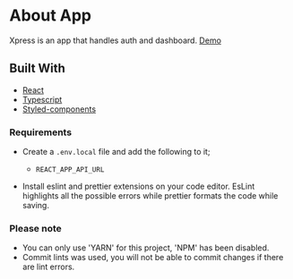 # About App

Xpress is an app that handles auth and dashboard. [Demo](https://xpress.netlify.app/)

## Built With

- [React](https://github.com/facebook/react)
- [Typescript](https://github.com/microsoft/TypeScript)
- [Styled-components](https://github.com/styled-components/styled-components)

### Requirements

- Create a `.env.local` file and add the following to it;

  - `REACT_APP_API_URL`

- Install eslint and prettier extensions on your code editor.
  EsLint highlights all the possible errors while prettier formats the code while saving.

### Please note

- You can only use 'YARN' for this project, 'NPM' has been disabled.
- Commit lints was used, you will not be able to commit changes if there are lint errors.
<!-- - All tests must pass before you can push. -->
